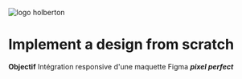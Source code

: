 ![logo holberton](https://cdn.prod.website-files.com/64107f65f30b69371e3d6bfa/65c6179aa44b63fa4f31e7ad_Holberton-Logo-Cherry.svg)
# Implement a design from scratch
**Objectif** 
Intégration responsive d'une  maquette  Figma  ***pixel perfect***
